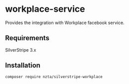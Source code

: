 # workplace-service
Provides the integration with Workplace facebook service.

## Requirements
SilverStripe 3.x

## Installation

    composer require nzta/silverstripe-workplace